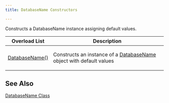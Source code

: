 ```yaml
---
title: DatabaseName Constructors

---
```


Constructs a DatabaseName instance assigning default values.
<br />



| Overload List | Description |
| ---- | ---- |
| [DatabaseName()](database-name-class-constructor1.html) | <p>Constructs an instance of a [DatabaseName](database-name-class.html) object with default values |



## See Also



[DatabaseName Class](database-name-class.html)

